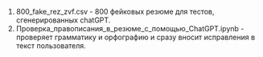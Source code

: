 1) 800_fake_rez_zvf.csv - 800 фейковых резюме для тестов, сгенерированных chatGPT.
2) Проверка_правописания_в_резюме_с_помощью_ChatGPT.ipynb - проверяет грамматику и орфографию и сразу вносит исправления в текст пользователя.
